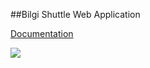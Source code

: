 ##Bilgi Shuttle Web Application

[Documentation](docs)

![](http://img1.wikia.nocookie.net/__cb20140522072446/adventuretimewithfinnandjake/images/2/20/Tumblr_m8i1dxS74k1rdqb5lo1_500.gif)